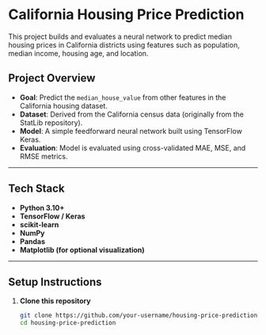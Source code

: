 # California Housing Price Prediction

This project builds and evaluates a neural network to predict median housing prices in California districts using features such as population, median income, housing age, and location.

## Project Overview

- **Goal**: Predict the `median_house_value` from other features in the California housing dataset.
- **Dataset**: Derived from the California census data (originally from the StatLib repository).
- **Model**: A simple feedforward neural network built using TensorFlow Keras.
- **Evaluation**: Model is evaluated using cross-validated MAE, MSE, and RMSE metrics.

---

## Tech Stack

- **Python 3.10+**
- **TensorFlow / Keras**
- **scikit-learn**
- **NumPy**
- **Pandas**
- **Matplotlib (for optional visualization)**

---

##  Setup Instructions

1. **Clone this repository**
   ```bash
   git clone https://github.com/your-username/housing-price-prediction.git
   cd housing-price-prediction
